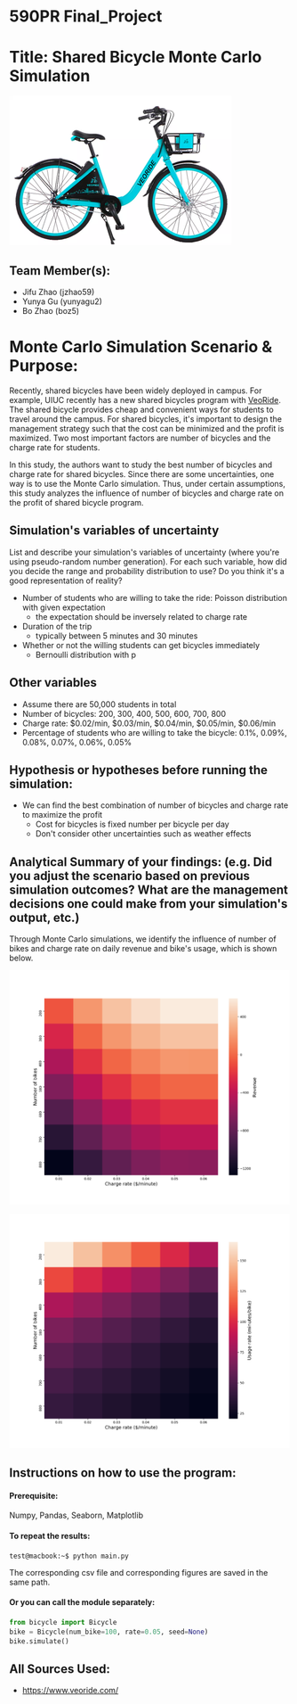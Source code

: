 # 590PR Final_Project

# Title: Shared Bicycle Monte Carlo Simulation
![img](./images/bike.png)

## Team Member(s):
- Jifu Zhao (jzhao59)
- Yunya Gu (yunyagu2)
- Bo Zhao (boz5)

# Monte Carlo Simulation Scenario & Purpose:
Recently, shared bicycles have been widely deployed in campus. For example, UIUC recently has a new shared bicycles program with [VeoRide](https://www.veoride.com/). The shared bicycle provides cheap and convenient ways for students to travel around the campus. For shared bicycles, it's important to design the management strategy such that the cost can be minimized and the profit is maximized. Two most important factors are number of bicycles and the charge rate for students.

In this study, the authors want to study the best number of bicycles and charge rate for shared bicycles. Since there are some uncertainties, one way is to use the Monte Carlo simulation. Thus, under certain assumptions, this study analyzes the influence of number of bicycles and charge rate on the profit of shared bicycle program.

## Simulation's variables of uncertainty
List and describe your simulation's variables of uncertainty (where you're using pseudo-random number generation). For each such variable, how did you decide the range and probability distribution to use?  Do you think it's a good representation of reality?
- Number of students who are willing to take the ride: Poisson distribution with given expectation
    - the expectation should be inversely related to charge rate
- Duration of the trip
    - typically between 5 minutes and 30 minutes
- Whether or not the willing students can get bicycles immediately
    - Bernoulli distribution with p

## Other variables
- Assume there are 50,000 students in total
- Number of bicycles: 200, 300, 400, 500, 600, 700, 800
- Charge rate: $0.02/min, $0.03/min, $0.04/min, $0.05/min, $0.06/min
- Percentage of students who are willing to take the bicycle: 0.1%, 0.09%, 0.08%, 0.07%, 0.06%, 0.05%

## Hypothesis or hypotheses before running the simulation:
- We can find the best combination of number of bicycles and charge rate to maximize the profit
    - Cost for bicycles is fixed number per bicycle per day
    - Don't consider other uncertainties such as weather effects

## Analytical Summary of your findings: (e.g. Did you adjust the scenario based on previous simulation outcomes?  What are the management decisions one could make from your simulation's output, etc.)

Through Monte Carlo simulations, we identify the influence of number of bikes and charge rate on daily revenue and bike's usage, which is shown below.

![img](./images/revenue_heatmap.png)

![img](./images/duration_heatmap.png)

## Instructions on how to use the program:

#### Prerequisite:
Numpy, Pandas, Seaborn, Matplotlib

#### To repeat the results:
```console
test@macbook:~$ python main.py
```
The corresponding csv file and corresponding figures are saved in the same path.

#### Or you can call the module separately:
```Python
from bicycle import Bicycle
bike = Bicycle(num_bike=100, rate=0.05, seed=None)
bike.simulate()
```

## All Sources Used:
- https://www.veoride.com/
